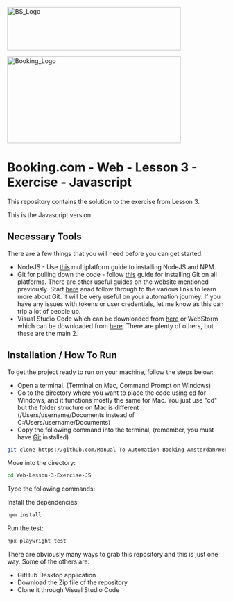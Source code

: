 <p float="left">
  <img src="https://d98b8t1nnulk5.cloudfront.net/production/images/layout/logo-header.png?1469004780" width="400" height="100" title="BS_Logo">
    <div></div>
  <img src="https://logos-world.net/wp-content/uploads/2021/08/Booking-Logo.png" width="400" height="200" title="Booking_Logo">
</p>

# Booking.com - Web - Lesson 3 - Exercise - Javascript

This repository contains the solution to the exercise from Lesson 3.

This is the Javascript version.

## Necessary Tools

There are a few things that you will need before you can get started.

* NodeJS - Use [this](https://docs.npmjs.com/downloading-and-installing-node-js-and-npm) multiplatform guide to installing NodeJS and NPM.
* Git for pulling down the code - follow [this](https://git-scm.com/book/en/v2/Getting-Started-Installing-Git) guide for installing Git on all platforms. There are other useful guides on the website mentioned previously. Start [here](https://github.com/git-guides) anad follow through to the various links to learn more about Git. It will be very useful on your automation journey. If you have any issues with tokens or user credentials, let me know as this can trip a lot of people up.
* Visual Studio Code which can be downloaded from [here](https://code.visualstudio.com/download) or WebStorm which can be downloaded from [here](https://www.jetbrains.com/webstorm/). There are plenty of others, but these are the main 2.

## Installation / How To Run

To get the project ready to run on your machine, follow the steps below:

* Open a terminal. (Terminal on Mac, Command Prompt on Windows)
* Go to the directory where you want to place the code using [cd](https://docs.microsoft.com/en-us/windows-server/administration/windows-commands/cd) for Windows, and it functions mostly the same for Mac. You just use "cd" but the folder structure on Mac is different (/Users/username/Documents instead of C:/Users/username/Documents)
* Copy the following command into the terminal, (remember, you must have [Git](https://git-scm.com/downloads) installed)

```sh
git clone https://github.com/Manual-To-Automation-Booking-Amsterdam/Web-Lesson-3-Exercise-JS.git
```

Move into the directory:

```sh
cd Web-Lesson-3-Exercise-JS
```

Type the following commands:

Install the dependencies:

```sh
npm install
```
Run the test:

```sh
npx playwright test
```


There are obviously many ways to grab this repository and this is just one way. Some of the others are:

 - GitHub Desktop application
 - Download the Zip file of the repository
 - Clone it through Visual Studio Code
